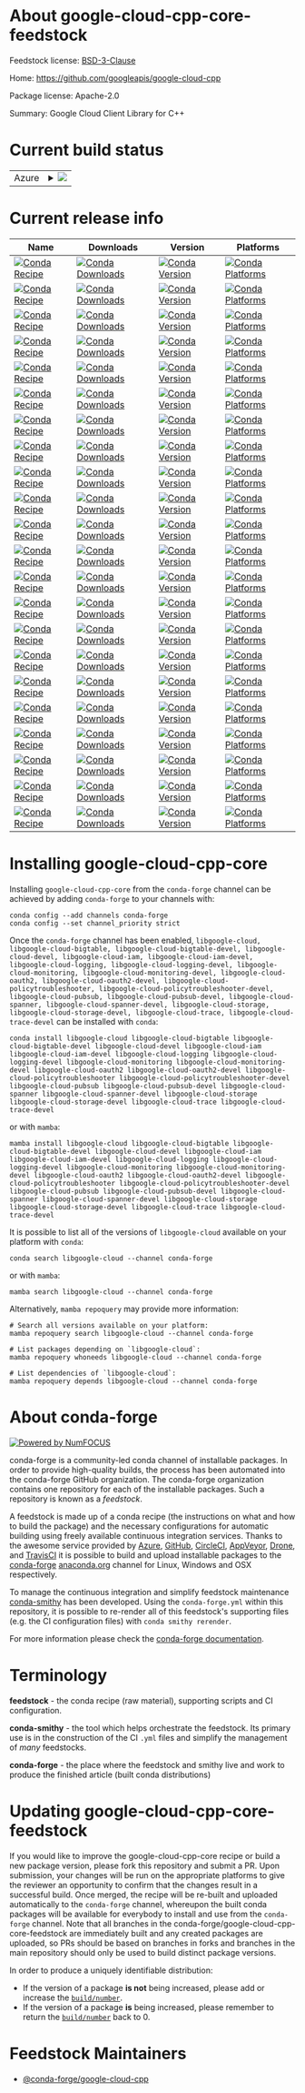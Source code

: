 About google-cloud-cpp-core-feedstock
=====================================

Feedstock license: [BSD-3-Clause](https://github.com/conda-forge/google-cloud-cpp-core-feedstock/blob/main/LICENSE.txt)

Home: https://github.com/googleapis/google-cloud-cpp

Package license: Apache-2.0

Summary: Google Cloud Client Library for C++

Current build status
====================


<table>
    
  <tr>
    <td>Azure</td>
    <td>
      <details>
        <summary>
          <a href="https://dev.azure.com/conda-forge/feedstock-builds/_build/latest?definitionId=20902&branchName=main">
            <img src="https://dev.azure.com/conda-forge/feedstock-builds/_apis/build/status/google-cloud-cpp-core-feedstock?branchName=main">
          </a>
        </summary>
        <table>
          <thead><tr><th>Variant</th><th>Status</th></tr></thead>
          <tbody><tr>
              <td>linux_64</td>
              <td>
                <a href="https://dev.azure.com/conda-forge/feedstock-builds/_build/latest?definitionId=20902&branchName=main">
                  <img src="https://dev.azure.com/conda-forge/feedstock-builds/_apis/build/status/google-cloud-cpp-core-feedstock?branchName=main&jobName=linux&configuration=linux%20linux_64_" alt="variant">
                </a>
              </td>
            </tr><tr>
              <td>linux_aarch64</td>
              <td>
                <a href="https://dev.azure.com/conda-forge/feedstock-builds/_build/latest?definitionId=20902&branchName=main">
                  <img src="https://dev.azure.com/conda-forge/feedstock-builds/_apis/build/status/google-cloud-cpp-core-feedstock?branchName=main&jobName=linux&configuration=linux%20linux_aarch64_" alt="variant">
                </a>
              </td>
            </tr><tr>
              <td>linux_ppc64le</td>
              <td>
                <a href="https://dev.azure.com/conda-forge/feedstock-builds/_build/latest?definitionId=20902&branchName=main">
                  <img src="https://dev.azure.com/conda-forge/feedstock-builds/_apis/build/status/google-cloud-cpp-core-feedstock?branchName=main&jobName=linux&configuration=linux%20linux_ppc64le_" alt="variant">
                </a>
              </td>
            </tr><tr>
              <td>osx_64</td>
              <td>
                <a href="https://dev.azure.com/conda-forge/feedstock-builds/_build/latest?definitionId=20902&branchName=main">
                  <img src="https://dev.azure.com/conda-forge/feedstock-builds/_apis/build/status/google-cloud-cpp-core-feedstock?branchName=main&jobName=osx&configuration=osx%20osx_64_" alt="variant">
                </a>
              </td>
            </tr><tr>
              <td>osx_arm64</td>
              <td>
                <a href="https://dev.azure.com/conda-forge/feedstock-builds/_build/latest?definitionId=20902&branchName=main">
                  <img src="https://dev.azure.com/conda-forge/feedstock-builds/_apis/build/status/google-cloud-cpp-core-feedstock?branchName=main&jobName=osx&configuration=osx%20osx_arm64_" alt="variant">
                </a>
              </td>
            </tr><tr>
              <td>win_64</td>
              <td>
                <a href="https://dev.azure.com/conda-forge/feedstock-builds/_build/latest?definitionId=20902&branchName=main">
                  <img src="https://dev.azure.com/conda-forge/feedstock-builds/_apis/build/status/google-cloud-cpp-core-feedstock?branchName=main&jobName=win&configuration=win%20win_64_" alt="variant">
                </a>
              </td>
            </tr>
          </tbody>
        </table>
      </details>
    </td>
  </tr>
</table>

Current release info
====================

| Name | Downloads | Version | Platforms |
| --- | --- | --- | --- |
| [![Conda Recipe](https://img.shields.io/badge/recipe-libgoogle--cloud-green.svg)](https://anaconda.org/conda-forge/libgoogle-cloud) | [![Conda Downloads](https://img.shields.io/conda/dn/conda-forge/libgoogle-cloud.svg)](https://anaconda.org/conda-forge/libgoogle-cloud) | [![Conda Version](https://img.shields.io/conda/vn/conda-forge/libgoogle-cloud.svg)](https://anaconda.org/conda-forge/libgoogle-cloud) | [![Conda Platforms](https://img.shields.io/conda/pn/conda-forge/libgoogle-cloud.svg)](https://anaconda.org/conda-forge/libgoogle-cloud) |
| [![Conda Recipe](https://img.shields.io/badge/recipe-libgoogle--cloud--bigtable-green.svg)](https://anaconda.org/conda-forge/libgoogle-cloud-bigtable) | [![Conda Downloads](https://img.shields.io/conda/dn/conda-forge/libgoogle-cloud-bigtable.svg)](https://anaconda.org/conda-forge/libgoogle-cloud-bigtable) | [![Conda Version](https://img.shields.io/conda/vn/conda-forge/libgoogle-cloud-bigtable.svg)](https://anaconda.org/conda-forge/libgoogle-cloud-bigtable) | [![Conda Platforms](https://img.shields.io/conda/pn/conda-forge/libgoogle-cloud-bigtable.svg)](https://anaconda.org/conda-forge/libgoogle-cloud-bigtable) |
| [![Conda Recipe](https://img.shields.io/badge/recipe-libgoogle--cloud--bigtable--devel-green.svg)](https://anaconda.org/conda-forge/libgoogle-cloud-bigtable-devel) | [![Conda Downloads](https://img.shields.io/conda/dn/conda-forge/libgoogle-cloud-bigtable-devel.svg)](https://anaconda.org/conda-forge/libgoogle-cloud-bigtable-devel) | [![Conda Version](https://img.shields.io/conda/vn/conda-forge/libgoogle-cloud-bigtable-devel.svg)](https://anaconda.org/conda-forge/libgoogle-cloud-bigtable-devel) | [![Conda Platforms](https://img.shields.io/conda/pn/conda-forge/libgoogle-cloud-bigtable-devel.svg)](https://anaconda.org/conda-forge/libgoogle-cloud-bigtable-devel) |
| [![Conda Recipe](https://img.shields.io/badge/recipe-libgoogle--cloud--devel-green.svg)](https://anaconda.org/conda-forge/libgoogle-cloud-devel) | [![Conda Downloads](https://img.shields.io/conda/dn/conda-forge/libgoogle-cloud-devel.svg)](https://anaconda.org/conda-forge/libgoogle-cloud-devel) | [![Conda Version](https://img.shields.io/conda/vn/conda-forge/libgoogle-cloud-devel.svg)](https://anaconda.org/conda-forge/libgoogle-cloud-devel) | [![Conda Platforms](https://img.shields.io/conda/pn/conda-forge/libgoogle-cloud-devel.svg)](https://anaconda.org/conda-forge/libgoogle-cloud-devel) |
| [![Conda Recipe](https://img.shields.io/badge/recipe-libgoogle--cloud--iam-green.svg)](https://anaconda.org/conda-forge/libgoogle-cloud-iam) | [![Conda Downloads](https://img.shields.io/conda/dn/conda-forge/libgoogle-cloud-iam.svg)](https://anaconda.org/conda-forge/libgoogle-cloud-iam) | [![Conda Version](https://img.shields.io/conda/vn/conda-forge/libgoogle-cloud-iam.svg)](https://anaconda.org/conda-forge/libgoogle-cloud-iam) | [![Conda Platforms](https://img.shields.io/conda/pn/conda-forge/libgoogle-cloud-iam.svg)](https://anaconda.org/conda-forge/libgoogle-cloud-iam) |
| [![Conda Recipe](https://img.shields.io/badge/recipe-libgoogle--cloud--iam--devel-green.svg)](https://anaconda.org/conda-forge/libgoogle-cloud-iam-devel) | [![Conda Downloads](https://img.shields.io/conda/dn/conda-forge/libgoogle-cloud-iam-devel.svg)](https://anaconda.org/conda-forge/libgoogle-cloud-iam-devel) | [![Conda Version](https://img.shields.io/conda/vn/conda-forge/libgoogle-cloud-iam-devel.svg)](https://anaconda.org/conda-forge/libgoogle-cloud-iam-devel) | [![Conda Platforms](https://img.shields.io/conda/pn/conda-forge/libgoogle-cloud-iam-devel.svg)](https://anaconda.org/conda-forge/libgoogle-cloud-iam-devel) |
| [![Conda Recipe](https://img.shields.io/badge/recipe-libgoogle--cloud--logging-green.svg)](https://anaconda.org/conda-forge/libgoogle-cloud-logging) | [![Conda Downloads](https://img.shields.io/conda/dn/conda-forge/libgoogle-cloud-logging.svg)](https://anaconda.org/conda-forge/libgoogle-cloud-logging) | [![Conda Version](https://img.shields.io/conda/vn/conda-forge/libgoogle-cloud-logging.svg)](https://anaconda.org/conda-forge/libgoogle-cloud-logging) | [![Conda Platforms](https://img.shields.io/conda/pn/conda-forge/libgoogle-cloud-logging.svg)](https://anaconda.org/conda-forge/libgoogle-cloud-logging) |
| [![Conda Recipe](https://img.shields.io/badge/recipe-libgoogle--cloud--logging--devel-green.svg)](https://anaconda.org/conda-forge/libgoogle-cloud-logging-devel) | [![Conda Downloads](https://img.shields.io/conda/dn/conda-forge/libgoogle-cloud-logging-devel.svg)](https://anaconda.org/conda-forge/libgoogle-cloud-logging-devel) | [![Conda Version](https://img.shields.io/conda/vn/conda-forge/libgoogle-cloud-logging-devel.svg)](https://anaconda.org/conda-forge/libgoogle-cloud-logging-devel) | [![Conda Platforms](https://img.shields.io/conda/pn/conda-forge/libgoogle-cloud-logging-devel.svg)](https://anaconda.org/conda-forge/libgoogle-cloud-logging-devel) |
| [![Conda Recipe](https://img.shields.io/badge/recipe-libgoogle--cloud--monitoring-green.svg)](https://anaconda.org/conda-forge/libgoogle-cloud-monitoring) | [![Conda Downloads](https://img.shields.io/conda/dn/conda-forge/libgoogle-cloud-monitoring.svg)](https://anaconda.org/conda-forge/libgoogle-cloud-monitoring) | [![Conda Version](https://img.shields.io/conda/vn/conda-forge/libgoogle-cloud-monitoring.svg)](https://anaconda.org/conda-forge/libgoogle-cloud-monitoring) | [![Conda Platforms](https://img.shields.io/conda/pn/conda-forge/libgoogle-cloud-monitoring.svg)](https://anaconda.org/conda-forge/libgoogle-cloud-monitoring) |
| [![Conda Recipe](https://img.shields.io/badge/recipe-libgoogle--cloud--monitoring--devel-green.svg)](https://anaconda.org/conda-forge/libgoogle-cloud-monitoring-devel) | [![Conda Downloads](https://img.shields.io/conda/dn/conda-forge/libgoogle-cloud-monitoring-devel.svg)](https://anaconda.org/conda-forge/libgoogle-cloud-monitoring-devel) | [![Conda Version](https://img.shields.io/conda/vn/conda-forge/libgoogle-cloud-monitoring-devel.svg)](https://anaconda.org/conda-forge/libgoogle-cloud-monitoring-devel) | [![Conda Platforms](https://img.shields.io/conda/pn/conda-forge/libgoogle-cloud-monitoring-devel.svg)](https://anaconda.org/conda-forge/libgoogle-cloud-monitoring-devel) |
| [![Conda Recipe](https://img.shields.io/badge/recipe-libgoogle--cloud--oauth2-green.svg)](https://anaconda.org/conda-forge/libgoogle-cloud-oauth2) | [![Conda Downloads](https://img.shields.io/conda/dn/conda-forge/libgoogle-cloud-oauth2.svg)](https://anaconda.org/conda-forge/libgoogle-cloud-oauth2) | [![Conda Version](https://img.shields.io/conda/vn/conda-forge/libgoogle-cloud-oauth2.svg)](https://anaconda.org/conda-forge/libgoogle-cloud-oauth2) | [![Conda Platforms](https://img.shields.io/conda/pn/conda-forge/libgoogle-cloud-oauth2.svg)](https://anaconda.org/conda-forge/libgoogle-cloud-oauth2) |
| [![Conda Recipe](https://img.shields.io/badge/recipe-libgoogle--cloud--oauth2--devel-green.svg)](https://anaconda.org/conda-forge/libgoogle-cloud-oauth2-devel) | [![Conda Downloads](https://img.shields.io/conda/dn/conda-forge/libgoogle-cloud-oauth2-devel.svg)](https://anaconda.org/conda-forge/libgoogle-cloud-oauth2-devel) | [![Conda Version](https://img.shields.io/conda/vn/conda-forge/libgoogle-cloud-oauth2-devel.svg)](https://anaconda.org/conda-forge/libgoogle-cloud-oauth2-devel) | [![Conda Platforms](https://img.shields.io/conda/pn/conda-forge/libgoogle-cloud-oauth2-devel.svg)](https://anaconda.org/conda-forge/libgoogle-cloud-oauth2-devel) |
| [![Conda Recipe](https://img.shields.io/badge/recipe-libgoogle--cloud--policytroubleshooter-green.svg)](https://anaconda.org/conda-forge/libgoogle-cloud-policytroubleshooter) | [![Conda Downloads](https://img.shields.io/conda/dn/conda-forge/libgoogle-cloud-policytroubleshooter.svg)](https://anaconda.org/conda-forge/libgoogle-cloud-policytroubleshooter) | [![Conda Version](https://img.shields.io/conda/vn/conda-forge/libgoogle-cloud-policytroubleshooter.svg)](https://anaconda.org/conda-forge/libgoogle-cloud-policytroubleshooter) | [![Conda Platforms](https://img.shields.io/conda/pn/conda-forge/libgoogle-cloud-policytroubleshooter.svg)](https://anaconda.org/conda-forge/libgoogle-cloud-policytroubleshooter) |
| [![Conda Recipe](https://img.shields.io/badge/recipe-libgoogle--cloud--policytroubleshooter--devel-green.svg)](https://anaconda.org/conda-forge/libgoogle-cloud-policytroubleshooter-devel) | [![Conda Downloads](https://img.shields.io/conda/dn/conda-forge/libgoogle-cloud-policytroubleshooter-devel.svg)](https://anaconda.org/conda-forge/libgoogle-cloud-policytroubleshooter-devel) | [![Conda Version](https://img.shields.io/conda/vn/conda-forge/libgoogle-cloud-policytroubleshooter-devel.svg)](https://anaconda.org/conda-forge/libgoogle-cloud-policytroubleshooter-devel) | [![Conda Platforms](https://img.shields.io/conda/pn/conda-forge/libgoogle-cloud-policytroubleshooter-devel.svg)](https://anaconda.org/conda-forge/libgoogle-cloud-policytroubleshooter-devel) |
| [![Conda Recipe](https://img.shields.io/badge/recipe-libgoogle--cloud--pubsub-green.svg)](https://anaconda.org/conda-forge/libgoogle-cloud-pubsub) | [![Conda Downloads](https://img.shields.io/conda/dn/conda-forge/libgoogle-cloud-pubsub.svg)](https://anaconda.org/conda-forge/libgoogle-cloud-pubsub) | [![Conda Version](https://img.shields.io/conda/vn/conda-forge/libgoogle-cloud-pubsub.svg)](https://anaconda.org/conda-forge/libgoogle-cloud-pubsub) | [![Conda Platforms](https://img.shields.io/conda/pn/conda-forge/libgoogle-cloud-pubsub.svg)](https://anaconda.org/conda-forge/libgoogle-cloud-pubsub) |
| [![Conda Recipe](https://img.shields.io/badge/recipe-libgoogle--cloud--pubsub--devel-green.svg)](https://anaconda.org/conda-forge/libgoogle-cloud-pubsub-devel) | [![Conda Downloads](https://img.shields.io/conda/dn/conda-forge/libgoogle-cloud-pubsub-devel.svg)](https://anaconda.org/conda-forge/libgoogle-cloud-pubsub-devel) | [![Conda Version](https://img.shields.io/conda/vn/conda-forge/libgoogle-cloud-pubsub-devel.svg)](https://anaconda.org/conda-forge/libgoogle-cloud-pubsub-devel) | [![Conda Platforms](https://img.shields.io/conda/pn/conda-forge/libgoogle-cloud-pubsub-devel.svg)](https://anaconda.org/conda-forge/libgoogle-cloud-pubsub-devel) |
| [![Conda Recipe](https://img.shields.io/badge/recipe-libgoogle--cloud--spanner-green.svg)](https://anaconda.org/conda-forge/libgoogle-cloud-spanner) | [![Conda Downloads](https://img.shields.io/conda/dn/conda-forge/libgoogle-cloud-spanner.svg)](https://anaconda.org/conda-forge/libgoogle-cloud-spanner) | [![Conda Version](https://img.shields.io/conda/vn/conda-forge/libgoogle-cloud-spanner.svg)](https://anaconda.org/conda-forge/libgoogle-cloud-spanner) | [![Conda Platforms](https://img.shields.io/conda/pn/conda-forge/libgoogle-cloud-spanner.svg)](https://anaconda.org/conda-forge/libgoogle-cloud-spanner) |
| [![Conda Recipe](https://img.shields.io/badge/recipe-libgoogle--cloud--spanner--devel-green.svg)](https://anaconda.org/conda-forge/libgoogle-cloud-spanner-devel) | [![Conda Downloads](https://img.shields.io/conda/dn/conda-forge/libgoogle-cloud-spanner-devel.svg)](https://anaconda.org/conda-forge/libgoogle-cloud-spanner-devel) | [![Conda Version](https://img.shields.io/conda/vn/conda-forge/libgoogle-cloud-spanner-devel.svg)](https://anaconda.org/conda-forge/libgoogle-cloud-spanner-devel) | [![Conda Platforms](https://img.shields.io/conda/pn/conda-forge/libgoogle-cloud-spanner-devel.svg)](https://anaconda.org/conda-forge/libgoogle-cloud-spanner-devel) |
| [![Conda Recipe](https://img.shields.io/badge/recipe-libgoogle--cloud--storage-green.svg)](https://anaconda.org/conda-forge/libgoogle-cloud-storage) | [![Conda Downloads](https://img.shields.io/conda/dn/conda-forge/libgoogle-cloud-storage.svg)](https://anaconda.org/conda-forge/libgoogle-cloud-storage) | [![Conda Version](https://img.shields.io/conda/vn/conda-forge/libgoogle-cloud-storage.svg)](https://anaconda.org/conda-forge/libgoogle-cloud-storage) | [![Conda Platforms](https://img.shields.io/conda/pn/conda-forge/libgoogle-cloud-storage.svg)](https://anaconda.org/conda-forge/libgoogle-cloud-storage) |
| [![Conda Recipe](https://img.shields.io/badge/recipe-libgoogle--cloud--storage--devel-green.svg)](https://anaconda.org/conda-forge/libgoogle-cloud-storage-devel) | [![Conda Downloads](https://img.shields.io/conda/dn/conda-forge/libgoogle-cloud-storage-devel.svg)](https://anaconda.org/conda-forge/libgoogle-cloud-storage-devel) | [![Conda Version](https://img.shields.io/conda/vn/conda-forge/libgoogle-cloud-storage-devel.svg)](https://anaconda.org/conda-forge/libgoogle-cloud-storage-devel) | [![Conda Platforms](https://img.shields.io/conda/pn/conda-forge/libgoogle-cloud-storage-devel.svg)](https://anaconda.org/conda-forge/libgoogle-cloud-storage-devel) |
| [![Conda Recipe](https://img.shields.io/badge/recipe-libgoogle--cloud--trace-green.svg)](https://anaconda.org/conda-forge/libgoogle-cloud-trace) | [![Conda Downloads](https://img.shields.io/conda/dn/conda-forge/libgoogle-cloud-trace.svg)](https://anaconda.org/conda-forge/libgoogle-cloud-trace) | [![Conda Version](https://img.shields.io/conda/vn/conda-forge/libgoogle-cloud-trace.svg)](https://anaconda.org/conda-forge/libgoogle-cloud-trace) | [![Conda Platforms](https://img.shields.io/conda/pn/conda-forge/libgoogle-cloud-trace.svg)](https://anaconda.org/conda-forge/libgoogle-cloud-trace) |
| [![Conda Recipe](https://img.shields.io/badge/recipe-libgoogle--cloud--trace--devel-green.svg)](https://anaconda.org/conda-forge/libgoogle-cloud-trace-devel) | [![Conda Downloads](https://img.shields.io/conda/dn/conda-forge/libgoogle-cloud-trace-devel.svg)](https://anaconda.org/conda-forge/libgoogle-cloud-trace-devel) | [![Conda Version](https://img.shields.io/conda/vn/conda-forge/libgoogle-cloud-trace-devel.svg)](https://anaconda.org/conda-forge/libgoogle-cloud-trace-devel) | [![Conda Platforms](https://img.shields.io/conda/pn/conda-forge/libgoogle-cloud-trace-devel.svg)](https://anaconda.org/conda-forge/libgoogle-cloud-trace-devel) |

Installing google-cloud-cpp-core
================================

Installing `google-cloud-cpp-core` from the `conda-forge` channel can be achieved by adding `conda-forge` to your channels with:

```
conda config --add channels conda-forge
conda config --set channel_priority strict
```

Once the `conda-forge` channel has been enabled, `libgoogle-cloud, libgoogle-cloud-bigtable, libgoogle-cloud-bigtable-devel, libgoogle-cloud-devel, libgoogle-cloud-iam, libgoogle-cloud-iam-devel, libgoogle-cloud-logging, libgoogle-cloud-logging-devel, libgoogle-cloud-monitoring, libgoogle-cloud-monitoring-devel, libgoogle-cloud-oauth2, libgoogle-cloud-oauth2-devel, libgoogle-cloud-policytroubleshooter, libgoogle-cloud-policytroubleshooter-devel, libgoogle-cloud-pubsub, libgoogle-cloud-pubsub-devel, libgoogle-cloud-spanner, libgoogle-cloud-spanner-devel, libgoogle-cloud-storage, libgoogle-cloud-storage-devel, libgoogle-cloud-trace, libgoogle-cloud-trace-devel` can be installed with `conda`:

```
conda install libgoogle-cloud libgoogle-cloud-bigtable libgoogle-cloud-bigtable-devel libgoogle-cloud-devel libgoogle-cloud-iam libgoogle-cloud-iam-devel libgoogle-cloud-logging libgoogle-cloud-logging-devel libgoogle-cloud-monitoring libgoogle-cloud-monitoring-devel libgoogle-cloud-oauth2 libgoogle-cloud-oauth2-devel libgoogle-cloud-policytroubleshooter libgoogle-cloud-policytroubleshooter-devel libgoogle-cloud-pubsub libgoogle-cloud-pubsub-devel libgoogle-cloud-spanner libgoogle-cloud-spanner-devel libgoogle-cloud-storage libgoogle-cloud-storage-devel libgoogle-cloud-trace libgoogle-cloud-trace-devel
```

or with `mamba`:

```
mamba install libgoogle-cloud libgoogle-cloud-bigtable libgoogle-cloud-bigtable-devel libgoogle-cloud-devel libgoogle-cloud-iam libgoogle-cloud-iam-devel libgoogle-cloud-logging libgoogle-cloud-logging-devel libgoogle-cloud-monitoring libgoogle-cloud-monitoring-devel libgoogle-cloud-oauth2 libgoogle-cloud-oauth2-devel libgoogle-cloud-policytroubleshooter libgoogle-cloud-policytroubleshooter-devel libgoogle-cloud-pubsub libgoogle-cloud-pubsub-devel libgoogle-cloud-spanner libgoogle-cloud-spanner-devel libgoogle-cloud-storage libgoogle-cloud-storage-devel libgoogle-cloud-trace libgoogle-cloud-trace-devel
```

It is possible to list all of the versions of `libgoogle-cloud` available on your platform with `conda`:

```
conda search libgoogle-cloud --channel conda-forge
```

or with `mamba`:

```
mamba search libgoogle-cloud --channel conda-forge
```

Alternatively, `mamba repoquery` may provide more information:

```
# Search all versions available on your platform:
mamba repoquery search libgoogle-cloud --channel conda-forge

# List packages depending on `libgoogle-cloud`:
mamba repoquery whoneeds libgoogle-cloud --channel conda-forge

# List dependencies of `libgoogle-cloud`:
mamba repoquery depends libgoogle-cloud --channel conda-forge
```


About conda-forge
=================

[![Powered by
NumFOCUS](https://img.shields.io/badge/powered%20by-NumFOCUS-orange.svg?style=flat&colorA=E1523D&colorB=007D8A)](https://numfocus.org)

conda-forge is a community-led conda channel of installable packages.
In order to provide high-quality builds, the process has been automated into the
conda-forge GitHub organization. The conda-forge organization contains one repository
for each of the installable packages. Such a repository is known as a *feedstock*.

A feedstock is made up of a conda recipe (the instructions on what and how to build
the package) and the necessary configurations for automatic building using freely
available continuous integration services. Thanks to the awesome service provided by
[Azure](https://azure.microsoft.com/en-us/services/devops/), [GitHub](https://github.com/),
[CircleCI](https://circleci.com/), [AppVeyor](https://www.appveyor.com/),
[Drone](https://cloud.drone.io/welcome), and [TravisCI](https://travis-ci.com/)
it is possible to build and upload installable packages to the
[conda-forge](https://anaconda.org/conda-forge) [anaconda.org](https://anaconda.org/)
channel for Linux, Windows and OSX respectively.

To manage the continuous integration and simplify feedstock maintenance
[conda-smithy](https://github.com/conda-forge/conda-smithy) has been developed.
Using the ``conda-forge.yml`` within this repository, it is possible to re-render all of
this feedstock's supporting files (e.g. the CI configuration files) with ``conda smithy rerender``.

For more information please check the [conda-forge documentation](https://conda-forge.org/docs/).

Terminology
===========

**feedstock** - the conda recipe (raw material), supporting scripts and CI configuration.

**conda-smithy** - the tool which helps orchestrate the feedstock.
                   Its primary use is in the construction of the CI ``.yml`` files
                   and simplify the management of *many* feedstocks.

**conda-forge** - the place where the feedstock and smithy live and work to
                  produce the finished article (built conda distributions)


Updating google-cloud-cpp-core-feedstock
========================================

If you would like to improve the google-cloud-cpp-core recipe or build a new
package version, please fork this repository and submit a PR. Upon submission,
your changes will be run on the appropriate platforms to give the reviewer an
opportunity to confirm that the changes result in a successful build. Once
merged, the recipe will be re-built and uploaded automatically to the
`conda-forge` channel, whereupon the built conda packages will be available for
everybody to install and use from the `conda-forge` channel.
Note that all branches in the conda-forge/google-cloud-cpp-core-feedstock are
immediately built and any created packages are uploaded, so PRs should be based
on branches in forks and branches in the main repository should only be used to
build distinct package versions.

In order to produce a uniquely identifiable distribution:
 * If the version of a package **is not** being increased, please add or increase
   the [``build/number``](https://docs.conda.io/projects/conda-build/en/latest/resources/define-metadata.html#build-number-and-string).
 * If the version of a package **is** being increased, please remember to return
   the [``build/number``](https://docs.conda.io/projects/conda-build/en/latest/resources/define-metadata.html#build-number-and-string)
   back to 0.

Feedstock Maintainers
=====================

* [@conda-forge/google-cloud-cpp](https://github.com/orgs/conda-forge/teams/google-cloud-cpp/)

